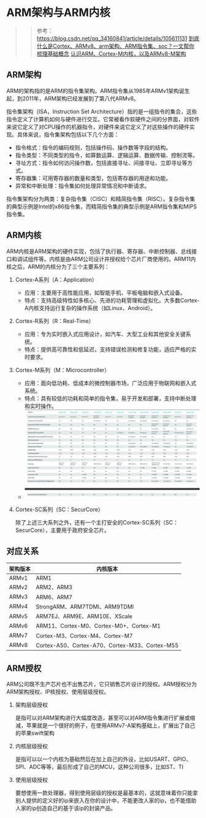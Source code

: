 # ARM架构与ARM内核

>> 参考：https://blog.csdn.net/qq_34160841/article/details/105611131
>> [到底什么是Cortex、ARMv8、arm架构、ARM指令集、soc？一文帮你梳理基础概念](https://mp.weixin.qq.com/s?__biz=MzUxMjEyNDgyNw%3D%3D&mid=2247488626&idx=1&sn=c9c045382502de4417a48cf63fffc691&scene=45#wechat_redirect)
>> [认识ARM、Cortex-M内核，以及ARMv8-M架构](https://mp.weixin.qq.com/s?src=11&timestamp=1724484154&ver=5463&signature=OM7Rxb48rmBNLp3*iM44Csv4WW2LkZ7CzYcUiF4lQ9w02SpB9HmHH8rNSYSW9UqCGYW69jh5HN-3wjqQhj2LP*fej4KCa441I3C9Pe8Z8puaLb-Iq3gzerfFfF2r0ZaC&new=1)

## ARM架构

ARM的架构指的是ARM的指令集架构。ARM指令集从1985年ARMv1架构诞生起，到2011年，ARM架构已经发展到了第八代ARMv8。

指令集架构（ISA，Instruction Set Architecture）指的是一组指令的集合，这些指令定义了计算机如何与硬件进行交互。它常被看作软硬件之间的分界面，对软件来说它定义了对CPU操作的机器指令，对硬件来说它定义了对这些操作的硬件实现。具体来说，指令集架构包括以下几个方面：

- 指令格式：指令的编码规则，包括操作码、操作数等字段的结构。
- 指令类型：不同类型的指令，如算数运算、逻辑运算、数据传输、控制流等。
- 寻址方式：指令如何访问操作数，包括直接寻址、间接寻址、立即寻址等方式。
- 寄存器集：可用寄存器的数量和类型，包括寄存器的用途和功能。
- 异常和中断处理：指令集如何处理异常情况和中断请求。

指令集架构分为两类：复杂指令集（CISC）和精简指令集（RISC）。复杂指令集的典型示例是Intel的x86指令集，而精简指令集的典型示例是ARM指令集和MIPS指令集。

## ARM内核

ARM内核是ARM架构的硬件实现，包括了执行器、寄存器、中断控制器、总线接口和调试组件等。内核是由ARM公司设计并授权给个芯片厂商使用的。ARM11内核之后，ARM的内核分为了三个主要系列：

1. Cortex-A系列（A：Application）

   - 应用：主要用于高性能应用，如智能手机、平板电脑和嵌入式设备。
   - 特点：支持高级特性如多核心、先进的功耗管理和虚拟化。大多数Cortex-A内核支持运行复杂的操作系统（如Linux、Android）。
2. Cortex-R系列（R：Real-Time）

   - 应用：专为实时嵌入式应用设计，如汽车、大型工业和其他安全关键系统。
   - 特点：提供高可靠性和低延迟，支持错误检测和修复功能，适应严格的实时要求。
3. Cortex-M系列（M：Microcontroller）

   - 应用：面向低功耗、低成本的微控制器市场，广泛应用于物联网和嵌入式系统。
   - 特点：具有较低的功耗和简单的指令集，易于开发和部署，支持中断处理和实时操作。
   - ![cortexm.png](ARM架构与ARM内核.assets/cortexM.jpg)
4. Cortex-SC系列（SC：SecurCore）

   除了上述三大系列之外，还有一个主打安全的Cortex-SC系列（SC：SecurCore），主要用于政府安全芯片。

## 对应关系

| 架构版本 | 内核版本                                       |
| -------- | ---------------------------------------------- |
| ARMv1    | ARM1                                           |
| ARMv2    | ARM2、ARM3                                     |
| ARMv3    | ARM6、ARM7                                     |
| ARMv4    | StrongARM、ARM7TDMI、ARM9TDMI                  |
| ARMv5    | ARM7EJ、ARM9E、ARM10E、XScale                  |
| ARMv6    | ARM11、Cortex-M0、Cortex-M0+、Cortex-M1        |
| ARMv7    | Cortex-M3、Cortex-M4、Cortex-M7                |
| ARMv8    | Cortex-A50、Cortex-A70、Cortex-M33、Cortex-M55 |

## ARM授权

ARM公司既不生产芯片也不出售芯片，它只销售芯片设计的授权。ARM授权分为ARM架构授权、IP核授权、使用层级授权。

1. 架构层级授权

   是指可以对ARM架构进行大幅度改造，甚至可以对ARM指令集进行扩展或缩减，苹果就是一个很好的例子，在使用ARMv7-A架构基础上，扩展出了自己的苹果swift架构
2. 内核层级授权

   是指可以以一个内核为基础然后在加上自己的外设，比如USART、GPIO、SPI、ADC等等，最后形成了自己的MCU，这种公司很多，比如ST、TI
3. 使用层级授权

   要想使用一款处理器，得到使用层级的授权是最基本的，这就意味着你只能拿别人提供的定义好的ip来嵌入在你的设计中，不能更改人家的ip，也不能借助人家的ip创造自己的基于该ip的封装产品。
